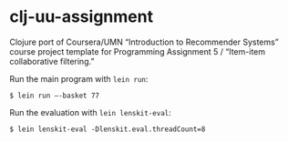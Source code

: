# clj-uu-assignment

Clojure port of Coursera/UMN “Introduction to Recommender Systems”
course project template for Programming Assignment 5 / “Item-item
collaborative filtering.”

Run the main program with `lein run`:

    $ lein run –-basket 77
    
Run the evaluation with `lein lenskit-eval`:

    $ lein lenskit-eval -Dlenskit.eval.threadCount=8
